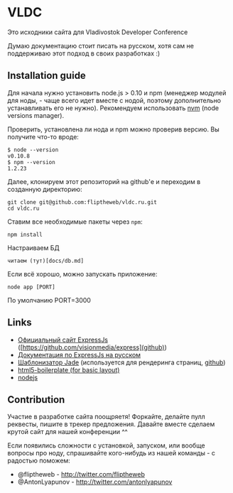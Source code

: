 # VLDC
Это исходники сайта для Vladivostok Developer Conference

Думаю документацию стоит писать на русском, хотя сам не поддерживаю этот подход в своих разработках :)

## Installation guide


Для начала нужно установить node.js > 0.10 и npm (менеджер модулей для ноды, - чаще всего идет вместе с нодой, поэтому дополнительно устанавливать его не нужно).
Рекомендуем использовать [nvm](https://github.com/creationix/nvm) (node versions manager).

Проверить, установлена ли нода и npm можно проверив версию. Вы получите что-то вроде:

    $ node --version
    v0.10.8
    $ npm --version
    1.2.23

Далее, клонируем этот репозиторий на github'е и переходим в созданную директорию:

    git clone git@github.com:fliptheweb/vldc.ru.git
    cd vldc.ru

Ставим все необходимые пакеты через `npm`:

`npm install`

Настраиваем БД

	читаем (тут)[docs/db.md]


Если всё хорошо, можно запускать приложение: 

`node app [PORT]`

По умолчанию PORT=3000

## Links

- [Официальный сайт ExpressJs](http://expressjs.com/) ([https://github.com/visionmedia/express](github))
- [Документация по ExpressJs на русском](http://express-js.ru/)
- [Шаблонизатор Jade](http://jade-lang.com/) (используется для рендеринга страниц, [github](https://github.com/visionmedia/jade))
- [html5-boilerplate (for basic layout)](html5-boilerplate)
- [nodejs](https://github.com/joyent/node)


## Contribution
Участие в разработке сайта поощряетя! Форкайте, делайте пулл реквесты, пишите в трекер предложения. Давайте вместе сделаем крутой сайт для нашей конференции ^^

Если появились сложности с установкой, запуском, или вообще вопросы про ноду, спрашивайте кого-нибудь из нашей команды - с радостью поможем:

* @fliptheweb - http://twitter.com/fliptheweb
* @AntonLyapunov - http://twitter.com/antonlyapunov

